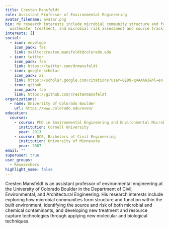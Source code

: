 ```yaml
---
title: Cresten Mansfeldt
role: Assistant Professor of Environmental Engineering
avatar_filename: avatar.png
bio: My research interests include microbial community structure and function,
  wastewater treatment, and microbial risk assessment and source tracking.
interests: []
social:
  - icon: envelope
    icon_pack: fas
    link: mailto:cresten.mansfeldt@colorado.edu
  - icon: twitter
    icon_pack: fab
    link: https://twitter.com/drmansfeldt
  - icon: google-scholar
    icon_pack: ai
    link: https://scholar.google.com/citations?user=QED9-q4AAAAJ&hl=en
  - icon: github
    icon_pack: fab
    link: https://github.com/crestenmansfeldt
organizations:
  - name: University of Colorado Boulder
    url: https://www.colorado.edu/even/
education:
  courses:
    - course: PhD in Environmental Engineering and Environmental Microbiology
      institution: Cornell University
      year: 2013
    - course: BCE, Bachelors of Civil Engineering
      institution: University of Minnesota
      year: 2007
email: ""
superuser: true
user_groups:
  - Researchers
highlight_name: false
---
```

Cresten Mansfeldt is an assistant professor of environmental engineering at the University of Colorado Boulder in the Department of Civil, Environmental, and Architectural Engineering. His research interests include exploring how microbial communities form structure and function within the built environment, identifying the source and risk of both microbial and chemical contaminants, and developing new treatment and resource capture technologies through applying new molecular and biological techniques.